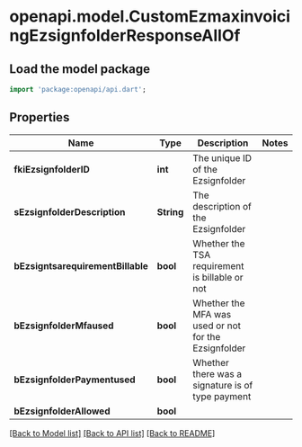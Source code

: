 # openapi.model.CustomEzmaxinvoicingEzsignfolderResponseAllOf

## Load the model package
```dart
import 'package:openapi/api.dart';
```

## Properties
Name | Type | Description | Notes
------------ | ------------- | ------------- | -------------
**fkiEzsignfolderID** | **int** | The unique ID of the Ezsignfolder | 
**sEzsignfolderDescription** | **String** | The description of the Ezsignfolder | 
**bEzsigntsarequirementBillable** | **bool** | Whether the TSA requirement is billable or not | 
**bEzsignfolderMfaused** | **bool** | Whether the MFA was used or not for the Ezsignfolder | 
**bEzsignfolderPaymentused** | **bool** | Whether there was a signature is of type payment | 
**bEzsignfolderAllowed** | **bool** |  | 

[[Back to Model list]](../README.md#documentation-for-models) [[Back to API list]](../README.md#documentation-for-api-endpoints) [[Back to README]](../README.md)


